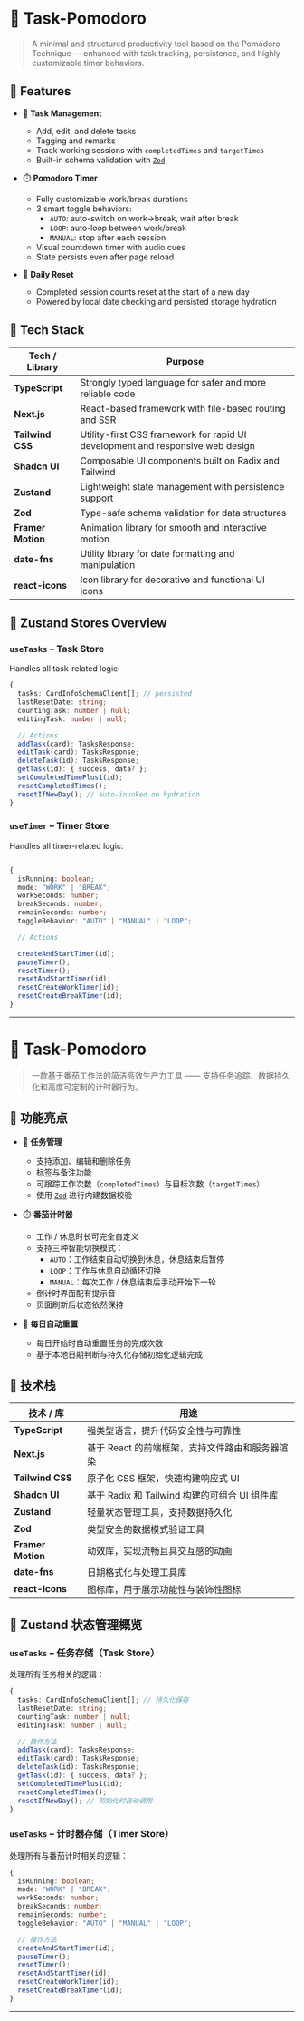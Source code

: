 # 🧠 Task-Pomodoro

> A minimal and structured productivity tool based on the Pomodoro Technique — enhanced with task tracking, persistence, and highly customizable timer behaviors.

## 🌟 Features

- 📝 **Task Management**
  - Add, edit, and delete tasks
  - Tagging and remarks
  - Track working sessions with `completedTimes` and `targetTimes`
  - Built-in schema validation with [`Zod`](https://zod.dev)
  

- ⏱️ **Pomodoro Timer**
  - Fully customizable work/break durations
  - 3 smart toggle behaviors:
    - `AUTO`: auto-switch on work→break, wait after break
    - `LOOP`: auto-loop between work/break
    - `MANUAL`: stop after each session
  - Visual countdown timer with audio cues
  - State persists even after page reload

- 🔁 **Daily Reset**
  - Completed session counts reset at the start of a new day
  - Powered by local date checking and persisted storage hydration

## 🧰 Tech Stack

| Tech / Library       | Purpose                                               |
|----------------------|--------------------------------------------------------|
| **TypeScript**       | Strongly typed language for safer and more reliable code |
| **Next.js**          | React-based framework with file-based routing and SSR |
| **Tailwind CSS**     | Utility-first CSS framework for rapid UI development and responsive web design  |
| **Shadcn UI**        | Composable UI components built on Radix and Tailwind  |
| **Zustand**          | Lightweight state management with persistence support  |
| **Zod**              | Type-safe schema validation for data structures        |
| **Framer Motion**    | Animation library for smooth and interactive motion   |
| **date-fns**         | Utility library for date formatting and manipulation  |
| **react-icons**      | Icon library for decorative and functional UI icons   |


## 🧠 Zustand Stores Overview

### `useTasks` – Task Store

Handles all task-related logic:

```typescript
{
  tasks: CardInfoSchemaClient[]; // persisted
  lastResetDate: string;
  countingTask: number | null;
  editingTask: number | null;

  // Actions
  addTask(card): TasksResponse;
  editTask(card): TasksResponse;
  deleteTask(id): TasksResponse;
  getTask(id): { success, data? };
  setCompletedTimePlus1(id);
  resetCompletedTimes();
  resetIfNewDay(); // auto-invoked on hydration
}
```

### `useTimer` – Timer Store

Handles all timer-related logic:

```typescript

{
  isRunning: boolean;
  mode: "WORK" | "BREAK";
  workSeconds: number;
  breakSeconds: number;
  remainSeconds: number;
  toggleBehavior: "AUTO" | "MANUAL" | "LOOP";

  // Actions

  createAndStartTimer(id);
  pauseTimer();
  resetTimer();
  resetAndStartTimer(id);
  resetCreateWorkTimer(id);
  resetCreateBreakTimer(id);
}
```

---

# 🧠 Task-Pomodoro

> 一款基于番茄工作法的简洁高效生产力工具 —— 支持任务追踪、数据持久化和高度可定制的计时器行为。

## 🌟 功能亮点

- 📝 **任务管理**
  - 支持添加、编辑和删除任务
  - 标签与备注功能
  - 可跟踪工作次数（`completedTimes`）与目标次数（`targetTimes`）
  - 使用 [`Zod`](https://zod.dev) 进行内建数据校验

- ⏱️ **番茄计时器**
  - 工作 / 休息时长可完全自定义
  - 支持三种智能切换模式：
    - `AUTO`：工作结束自动切换到休息，休息结束后暂停
    - `LOOP`：工作与休息自动循环切换
    - `MANUAL`：每次工作 / 休息结束后手动开始下一轮
  - 倒计时界面配有提示音
  - 页面刷新后状态依然保持

- 🔁 **每日自动重置**
  - 每日开始时自动重置任务的完成次数
  - 基于本地日期判断与持久化存储初始化逻辑完成

## 🧰 技术栈

| 技术 / 库              | 用途                                               |
|------------------------|----------------------------------------------------|
| **TypeScript**         | 强类型语言，提升代码安全性与可靠性                |
| **Next.js**            | 基于 React 的前端框架，支持文件路由和服务器渲染    |
| **Tailwind CSS**       | 原子化 CSS 框架，快速构建响应式 UI                 |
| **Shadcn UI**          | 基于 Radix 和 Tailwind 构建的可组合 UI 组件库      |
| **Zustand**            | 轻量状态管理工具，支持数据持久化                   |
| **Zod**                | 类型安全的数据模式验证工具                         |
| **Framer Motion**      | 动效库，实现流畅且具交互感的动画                   |
| **date-fns**           | 日期格式化与处理工具库                             |
| **react-icons**        | 图标库，用于展示功能性与装饰性图标                 |

## 🧠 Zustand 状态管理概览

### `useTasks` – 任务存储（Task Store）

处理所有任务相关的逻辑：

```ts
{
  tasks: CardInfoSchemaClient[]; // 持久化保存
  lastResetDate: string;
  countingTask: number | null;
  editingTask: number | null;

  // 操作方法
  addTask(card): TasksResponse;
  editTask(card): TasksResponse;
  deleteTask(id): TasksResponse;
  getTask(id): { success, data? };
  setCompletedTimePlus1(id);
  resetCompletedTimes();
  resetIfNewDay(); // 初始化时自动调用
}
```

### `useTasks` – 计时器存储（Timer Store）

处理所有与番茄计时相关的逻辑：

```ts
{
  isRunning: boolean;
  mode: "WORK" | "BREAK";
  workSeconds: number;
  breakSeconds: number;
  remainSeconds: number;
  toggleBehavior: "AUTO" | "MANUAL" | "LOOP";

  // 操作方法
  createAndStartTimer(id);
  pauseTimer();
  resetTimer();
  resetAndStartTimer(id);
  resetCreateWorkTimer(id);
  resetCreateBreakTimer(id);
}
```

---